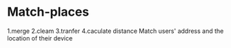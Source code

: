 # Match-places
1.merge
2.cleam
3.tranfer
4.caculate distance
Match users' address and the location of their device 
